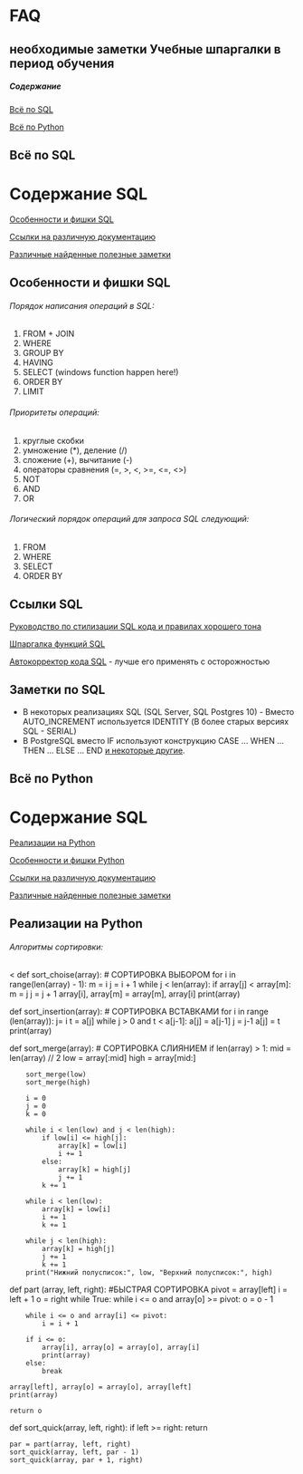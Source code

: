 # FAQ
необходимые заметки
Учебные шпаргалки в период обучения
-----------------------------------

##### Содержание
[Всё по SQL](#sql)

[Всё по Python](#py)

<a name="sql"><h2>Всё по SQL</h2></a>
# Содержание SQL
[Особенности и фишки SQL](#priority_sql)

[Ссылки на различную документацию](#link_sql)

[Различные найденные полезные заметки](#note_sql)

<a name="priority_sql"><h2>Особенности и фишки SQL</h2></a>

<h6>Порядок написания операций в SQL:</h6>

1. FROM + JOIN
2. WHERE
3. GROUP BY
4. HAVING
5. SELECT (windows function happen here!)
6. ORDER BY
7. LIMIT

<h6>Приоритеты операций:</h6>

1. круглые скобки
2. умножение  (*),  деление (/)
3. сложение  (+), вычитание (-)
4. операторы сравнения (=, >, <, >=, <=, <>)
5. NOT
6. AND
7. OR

<h6>Логический порядок операций для запроса SQL следующий:</h6>

1. FROM
2. WHERE
3. SELECT
4. ORDER BY

<a name="link_sql"><h2>Ссылки SQL</h2></a>
[Руководство по стилизации SQL кода и правилах хорошего тона](https://www.sqlstyle.guide/ru/#предисловие)

[Шпаргалка функций SQL](https://www.sqltutorial.org/wp-content/uploads/2016/04/SQL-cheat-sheet.pdf)

[Автокорректор кода SQL](https://codebeautify.org/sqlformatter) - лучше его применять с осторожностью

<a name="note_sql"><h2>Заметки по SQL</h2></a>
* В некоторых реализациях SQL (SQL Server, SQL Postgres 10) - Вместо AUTO_INCREMENT используется IDENTITY (В более старых версиях SQL - SERIAL)
* В PostgreSQL вместо IF  используют конструкцию CASE ... WHEN ... THEN ... ELSE ... END [и некоторые другие](https://www.postgresql.org/docs/12/functions-conditional.html).


<a name="py"><h2>Всё по Python</h2></a>
# Содержание SQL
[Реализации на Python](#projects_py)

[Особенности и фишки Python](#priority_py)

[Ссылки на различную документацию](#link_py)

[Различные найденные полезные заметки](#note_py)

<a name="_projects_py"><h2>Реализации на Python</h2></a>
<h6>Алгоритмы сортировки:</h6>
< def sort_choise(array): # СОРТИРОВКА ВЫБОРОМ
    for i in range(len(array) - 1):
        m = i
        j = i + 1
        while j < len(array):
            if array[j] < array[m]:
                m = j
            j = j + 1
        array[i], array[m] = array[m], array[i]
        print(array)

def sort_insertion(array): # СОРТИРОВКА ВСТАВКАМИ
    for i in range (len(array)):
        j= i
        t = a[j]
        while j > 0 and t < a[j-1]:
            a[j] = a[j-1]
            j = j-1
        a[j] = t
        print(array)

def sort_merge(array): # СОРТИРОВКА СЛИЯНИЕМ
    if len(array) > 1:
        mid = len(array) // 2
        low = array[:mid]
        high = array[mid:]

        sort_merge(low)
        sort_merge(high)

        i = 0
        j = 0
        k = 0

        while i < len(low) and j < len(high):
            if low[i] <= high[j]:
                array[k] = low[i]
                i += 1
            else:
                array[k] = high[j]
                j += 1
            k += 1

        while i < len(low):
            array[k] = low[i]
            i += 1
            k += 1

        while j < len(high):
            array[k] = high[j]
            j += 1
            k += 1
        print("Нижний полусписок:", low, "Верхний полусписок:", high)

def part (array, left, right): #БЫСТРАЯ СОРТИРОВКА
    pivot = array[left]
    i = left + 1
    o = right
    while True:
        while i <= o and array[o] >= pivot:
            o = o - 1

        while i <= o and array[i] <= pivot:
            i = i + 1

        if i <= o:
            array[i], array[o] = array[o], array[i]
            print(array)
        else:
            break

    array[left], array[o] = array[o], array[left]
    print(array)

    return o


def sort_quick(array, left, right):
    if left >= right:
        return

    par = part(array, left, right)
    sort_quick(array, left, par - 1)
    sort_quick(array, par + 1, right)
 >

